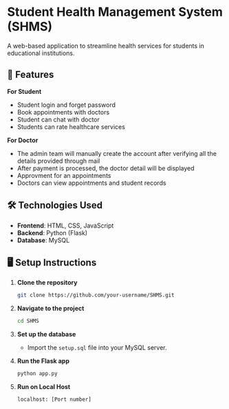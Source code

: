 
# Student Health Management System (SHMS)

A web-based application to streamline health services for students in educational institutions.

## 🚀 Features
**For Student**
- Student login and forget password
- Book appointments with doctors
- Student can chat with doctor
- Students can rate healthcare services
  
**For Doctor**
- The admin team will manually create the account after verifying all the details provided through mail
- After payment is processed, the doctor detail will be displayed
- Approvment for an appointments
- Doctors can view appointments and student records

## 🛠️ Technologies Used

- **Frontend**: HTML, CSS, JavaScript
- **Backend**: Python (Flask)
- **Database**: MySQL

## 🖥️ Setup Instructions

1. **Clone the repository**
   ```bash
   git clone https://github.com/your-username/SHMS.git
   ```

2. **Navigate to the project**
   ```bash
   cd SHMS
   ```

3. **Set up the database**
   - Import the `setup.sql` file into your MySQL server.

4. **Run the Flask app**
   ```bash
   python app.py
   ```

5. **Run on Local Host**
   ```bash
   localhost: [Port number]
   ```
